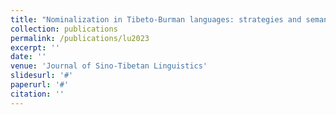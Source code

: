 ```yaml
---
title: "Nominalization in Tibeto-Burman languages: strategies and semantic-syntactic functions"
collection: publications
permalink: /publications/lu2023
excerpt: ''
date: ''
venue: 'Journal of Sino-Tibetan Linguistics'
slidesurl: '#'
paperurl: '#'
citation: ''
---
```



